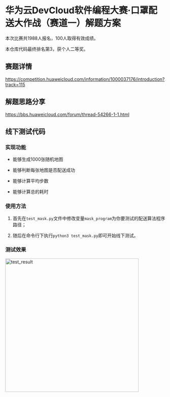 # 华为云DevCloud软件编程大赛·口罩配送大作战（赛道一）解题方案

本次比赛共1988人报名，100人取得有效成绩。

本仓库代码最终排名第3，获个人二等奖。

## 赛题详情

https://competition.huaweicloud.com/information/1000037176/introduction?track=115

## 解题思路分享

https://bbs.huaweicloud.com/forum/thread-54266-1-1.html


## 线下测试代码

### 实现功能

* 能够生成1000张随机地图

* 能够判断每张地图是否配送成功

* 能够计算平均步数

* 能够计算总的耗时

### 使用方法

1. 首先在`test_mask.py`文件中修改变量`mask_program`为你要测试的配送算法程序路径；

2. 随后在命令行下执行`python3 test_mask.py`即可开始线下测试。

### 测试效果

<img src="https://bbs-img-cbc-cn.obs.cn-north-1.myhuaweicloud.com/data/attachment/forum/202005/07/155021676r3bnpqoljompi.png" width="420" alt="test_result" align="left">